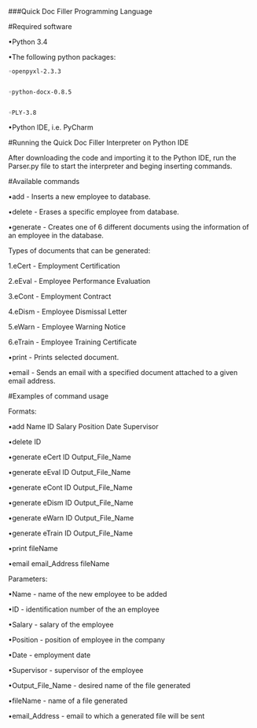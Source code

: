 ###Quick Doc Filler Programming Language


#Required software

•Python 3.4


•The following python packages: 


	◦openpyxl-2.3.3


	◦python-docx-0.8.5

  
	◦PLY-3.8


•Python IDE, i.e. PyCharm



#Running the Quick Doc Filler Interpreter on Python IDE


After downloading the code and importing it to the Python IDE, run the Parser.py file to start the interpreter and beging inserting commands.


#Available commands


•add -    Inserts a new employee to database.


•delete - Erases a specific employee from database.


•generate - Creates one of 6 different documents using the information of an employee in the database.



  Types of documents that can be generated:

   1.eCert - Employment Certification


   2.eEval - Employee Performance Evaluation


   3.eCont - Employment Contract


   4.eDism - Employee Dismissal Letter


   5.eWarn - Employee Warning Notice


   6.eTrain - Employee Training Certificate



•print - Prints selected document.


•email - Sends an email with a specified document attached to a given email address.




#Examples of command usage


Formats: 

  •add Name ID Salary Position Date Supervisor


  •delete ID


  •generate eCert ID Output_File_Name


  •generate eEval ID Output_File_Name


  •generate eCont ID Output_File_Name


  •generate eDism ID Output_File_Name


  •generate eWarn ID Output_File_Name


  •generate eTrain ID Output_File_Name


  •print fileName


  •email email_Address fileName



Parameters:

  •Name - name of the new employee to be added


  •ID - identification number of the an employee


  •Salary - salary of the employee


  •Position - position of employee in the company


  •Date - employment date


  •Supervisor - supervisor of the employee


  •Output_File_Name - desired name of the file generated


  •fileName - name of a file generated

  •email_Address - email to which a generated file will be sent

